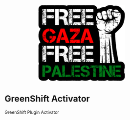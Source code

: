 <p align="center"><img src="https://github.com/wp-activators/.github/blob/main/FreePalestine.png" height="250"></p>


# GreenShift Activator

GreenShift Plugin Activator
